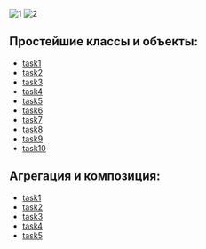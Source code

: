 ![1](https://user-images.githubusercontent.com/5735500/153717886-9beabfce-412d-499a-9a59-2dd138fb1bb1.png)
![2](https://user-images.githubusercontent.com/5735500/153717888-8554e308-81d7-4594-8c2d-733b03f103d0.png)

Простейшие классы и объекты:
-
* [task1](https://github.com/Karamba007/Introduction_to_Java.EPAM_online_course/tree/main/by/epam/java_introduction/class_programming/test1)
* [task2](https://github.com/Karamba007/Introduction_to_Java.EPAM_online_course/tree/main/by/epam/java_introduction/class_programming/test2)
* [task3](https://github.com/Karamba007/Introduction_to_Java.EPAM_online_course/tree/main/by/epam/java_introduction/class_programming/student)
* [task4](https://github.com/Karamba007/Introduction_to_Java.EPAM_online_course/tree/main/by/epam/java_introduction/class_programming/train)
* [task5](https://github.com/Karamba007/Introduction_to_Java.EPAM_online_course/tree/main/by/epam/java_introduction/class_programming/counter)
* [task6](https://github.com/Karamba007/Introduction_to_Java.EPAM_online_course/tree/main/by/epam/java_introduction/class_programming/time)
* [task7](https://github.com/Karamba007/Introduction_to_Java.EPAM_online_course/tree/main/by/epam/java_introduction/class_programming/triangle)
* [task8](https://github.com/Karamba007/Introduction_to_Java.EPAM_online_course/tree/main/by/epam/java_introduction/class_programming/customer)
* [task9](https://github.com/Karamba007/Introduction_to_Java.EPAM_online_course/tree/main/by/epam/java_introduction/class_programming/book)
* [task10](https://github.com/Karamba007/Introduction_to_Java.EPAM_online_course/tree/main/by/epam/java_introduction/class_programming/airline)

Агрегация и композиция:
-
* [task1](https://github.com/Karamba007/Introduction_to_Java.EPAM_online_course/tree/main/by/epam/java_introduction/class_programming/text)
* [task2](https://github.com/Karamba007/Introduction_to_Java.EPAM_online_course/tree/main/by/epam/java_introduction/class_programming/car)
* [task3](https://github.com/Karamba007/Introduction_to_Java.EPAM_online_course/tree/main/by/epam/java_introduction/class_programming/state)
* [task4](https://github.com/Karamba007/Introduction_to_Java.EPAM_online_course/tree/main/by/epam/java_introduction/class_programming/bank_account)
* [task5](https://github.com/Karamba007/Introduction_to_Java.EPAM_online_course/tree/main/by/epam/java_introduction/class_programming/vacation)
